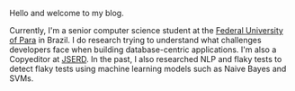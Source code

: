 Hello and welcome to my blog. 

Currently, I'm a senior computer science student at the [Federal University of Para](http://www.ufpa.br) in Brazil. I do research trying to understand what challenges developers face when building database-centric applications. I'm also a Copyeditor at [JSERD](https://jserd.sbc.org.br/). In the past, I also researched NLP and flaky tests to detect flaky tests using machine learning models such as Naive Bayes and SVMs. 
